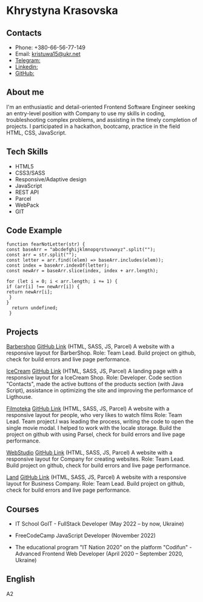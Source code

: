 # Khrystyna Krasovska

## Contacts

- Phone: +380-66-56-77-149
- Email: kristuwa15@ukr.net
- [Telegram:](t.me/@kriskrasovska)
- [Linkedin:](https://www.linkedin.com/in/khrystyna-krasovska/)
- [GitHub:](https://github.com/kristuwa)

## About me

I'm an enthusiastic and detail-oriented Frontend Software Engineer seeking an entry-level position with Company to use my skills in coding, troubleshooting complex problems, and assisting in the timely completion of projects. I participated in a hackathon, bootcamp, practice in the field HTML, CSS, JavaScript.

## Tech Skills

- HTML5
- CSS3/SASS
- Responsive/Adaptive design
- JavaScript
- REST API
- Parcel
- WebPack
- GIT

## Code Example

```
function fearNotLetter(str) {
const baseArr = "abcdefghijklmnopqrstuvwxyz".split("");
const arr = str.split("");
const letter = arr.find((elem) => baseArr.includes(elem));
const index = baseArr.indexOf(letter);
const newArr = baseArr.slice(index, index + arr.length);

for (let i = 0; i < arr.length; i += 1) {
if (arr[i] !== newArr[i]) {
return newArr[i];
 }
}
  return undefined;
 }

```

## Projects

[Barbershop](https://kristuwa.github.io/barbershop/) [GitHub Link](https://github.com/Kristuwa/barbershop) (HTML, SASS, JS, Parcel)
A website with a responsive layout for BarberShop.
Role: Team Lead.
Build project on github, check for build errors and live page performance.

[IceCream](https://kristuwa.github.io/project-html-css/) [GitHub Link](https://github.com/Kristuwa/project-html-css/) (HTML, SASS, JS, Parcel)
A landing page with a responsive layout for a IceCream Shop.
Role: Developer.
Code section "Contacts", made the active buttons of the products section (with Java Script), assistance in optimizing the site and improving the performance of Ligthouse.

[Filmoteka](https://kristuwa.github.io/filmoteka-team-project-js/) [GitHub Link](https://github.com/Kristuwa/filmoteka-team-project-js/) (HTML, SASS, JS, Parcel)
A website with a responsive layout for people, who very likes to watch films
Role: Team Lead.
Team project.I was leading the process, writing the code to open the single movie modal. I helped to work with the locale storage. Build the project on github with using Parsel, check for build errors and live page performance.

[WebStudio](https://kristuwa.github.io/goit-markup-hw-08/) [GitHub Link](https://github.com/Kristuwa/goit-markup-hw-08/) (HTML, SASS, JS, Parcel)
A website with a responsive layout for Company for creating websites.
Role: Team Lead.
Build project on github, check for build errors and live page performance.

[Land](https://kristuwa.github.io/Land/) [GitHub Link](https://github.com/Kristuwa/Land/) (HTML, SASS, JS, Parcel)
A website with a responsive layout for Business Company.
Role: Team Lead.
Build project on github, check for build errors and live page performance.

## Courses

- IT School GoIT - FullStack Developer (May 2022 – by now, Ukraine)

- FreeCodeCamp JavaScript Developer (November 2022)

- The educational program "IT Nation 2020" on the platform "Codifun" - Advanced Frontend Web Developer (April 2020 – September 2020, Ukraine)

## English

A2

